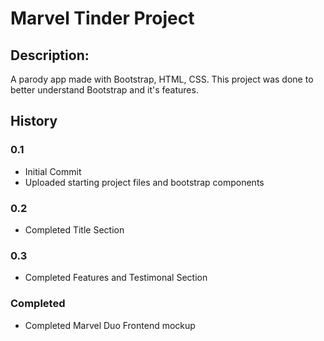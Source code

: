 # Marvel Tinder Project

## Description:

A parody app made with Bootstrap, HTML, CSS.
This project was done to better understand Bootstrap and it's features.

## History
### 0.1
- Initial Commit
- Uploaded starting project files and bootstrap components

### 0.2
- Completed Title Section

### 0.3
 - Completed Features and Testimonal Section

### Completed
 - Completed Marvel Duo Frontend mockup